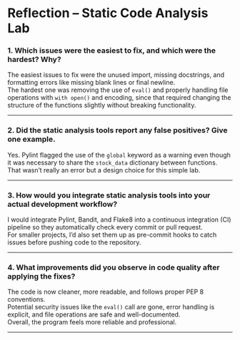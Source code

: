 # Reflection – Static Code Analysis Lab

### 1. Which issues were the easiest to fix, and which were the hardest? Why?
The easiest issues to fix were the unused import, missing docstrings, and formatting errors like missing blank lines or final newline.  
The hardest one was removing the use of `eval()` and properly handling file operations with `with open()` and encoding, since that required changing the structure of the functions slightly without breaking functionality.

---

### 2. Did the static analysis tools report any false positives? Give one example.
Yes. Pylint flagged the use of the `global` keyword as a warning even though it was necessary to share the `stock_data` dictionary between functions.  
That wasn’t really an error but a design choice for this simple lab.

---

### 3. How would you integrate static analysis tools into your actual development workflow?
I would integrate Pylint, Bandit, and Flake8 into a continuous integration (CI) pipeline so they automatically check every commit or pull request.  
For smaller projects, I’d also set them up as pre-commit hooks to catch issues before pushing code to the repository.

---

### 4. What improvements did you observe in code quality after applying the fixes?
The code is now cleaner, more readable, and follows proper PEP 8 conventions.  
Potential security issues like the `eval()` call are gone, error handling is explicit, and file operations are safe and well-documented.  
Overall, the program feels more reliable and professional.

---